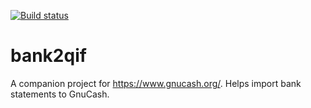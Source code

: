 [![Build status](https://travis-ci.com/piontec/bank2qif.svg?branch=master)](https://travis-ci.com/piontec/bank2qif.svg?branch=master)
# bank2qif
A companion project for https://www.gnucash.org/. Helps import bank statements to GnuCash.
